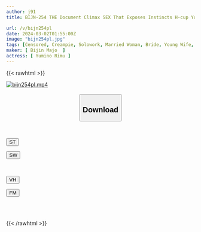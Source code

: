 ```yaml
---
author: j91
title: BIJN-254 THE Document Climax SEX That Exposes Instincts H-cup Young Wife Goes On A Pleasure Trip With Continuous Creampie Seeding And Estrus Orgy Rimu Yumino

url: /v/bijn254pl
date: 2024-03-02T01:55:00Z
image: "bijn254pl.jpg"
tags: [Censored, Creampie, Solowork, Married Woman, Bride, Young Wife, Documentary, Huge Butt	]
maker: [ Bijin Majo  ]
actress: [ Yumino Rimu ]
---
```



{{< rawhtml >}}

<div class="video" data-videoid="YgJlAZ6lbdHerL">
    <a href="javascript:;">
        <img src="/v/bijn254pl/bijn254pl.jpg" width="WIDTH" height="HEIGHT" alt="bijn254pl.mp4" loading="lazy">
    </a>
</div>

<script type="text/javascript" src="https://j91.asia/asset/on-demand-st.js"></script>

<br>
  <link rel="stylesheet" href="https://j91.asia/asset/bs5.css">
  
  <center>
  <button class="btn btn-primary" type="button" data-bs-toggle="collapse" data-bs-target=".multi-collapse" aria-expanded="false" aria-controls="multiCollapseExample1 multiCollapseExample2"><h2>Download</h2></button></center>
</p>
<div class="row">
  <div class="col">
    <div class="collapse multi-collapse" id="multiCollapseExample1">
      <div class="card card-body">
	      	      <br>
<div class="buttons">  
<p><a href="https://streamtape.to/v/YgJlAZ6lbdHerL" target="_blank"><button class="btn-hover color-3"><i class="fa fa-download"></i> ST</button></a></p>
<p><a href="https://cdnwish.com/s0c775qxx1b7" target="_blank"><button class="btn-hover color-2"><i class="fa fa-download"></i> SW</button></a></p></div>
    </div>
  </div>
</div>
  <div class="col">
    <div class="collapse multi-collapse" id="multiCollapseExample2">
      <div class="card card-body">
	      <br>
<div class="buttons">
<p><a href="https://vidhidepro.com/f/7alnuv3spf4w"><button class="btn-hover color-9"><i class="fa fa-download"></i> VH</button></a></p>
<p><a href="https://filemoon.sx/d/b5kbgwsls6yj"><button class="btn-hover color-8"><i class="fa fa-download"></i> FM</button></a></p></div>
<br><br>
      </div>
    </div>
  </div>
</div>

{{< /rawhtml >}}